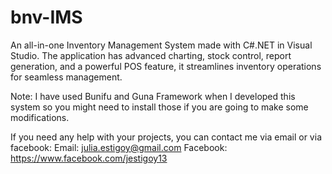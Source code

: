 # bnv-IMS
An all-in-one Inventory Management System made with C#.NET in Visual Studio. The application has advanced charting, stock control, report generation, and a powerful POS feature, it streamlines inventory operations for seamless management.


Note: I have used Bunifu and Guna Framework when I developed this system so you might need to install those if you are going to make some modifications. 

If you need any help with your projects, you can contact me via email or via facebook:
Email: julia.estigoy@gmail.com
Facebook: https://www.facebook.com/jestigoy13
